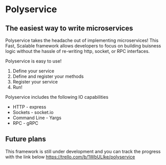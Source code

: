 # Polyservice 
## The easiest way to write microservices
Polyservice takes the headache out of implementing microservices! 
This Fast, Scalable framework allows developers to focus on building buisness logic without the hassle of re-writing http, socket, or RPC interfaces.

Polyservice is easy to use!
1. Define your service
2. Define and register your methods
3. Register your service
4. Run!

Polyservice includes the following IO capabilities
* HTTP - express
* Sockets - socket.io
* Command Line - Yargs
* RPC - gRPC


## Future plans
This framework is still under development and you can track the progress with the link below
https://trello.com/b/1WbULlke/polyservice

